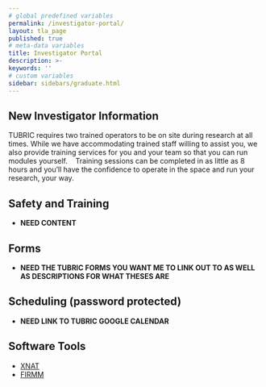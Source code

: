```yaml
---
# global predefined variables
permalink: /investigator-portal/
layout: tla_page
published: true
# meta-data variables
title: Investigator Portal
description: >-
keywords: ''
# custom variables
sidebar: sidebars/graduate.html
---
```

## New Investigator Information
TUBRIC requires two trained operators to be on site during research at all times. While we have accommodating trained staff willing to assist you, we also provide training services for you and your team so that you can run modules yourself. 
 
Training sessions can be completed in as little as 8 hours and you’ll have the confidence to operate in the space and run your research, your way.

## Safety and Training
- **NEED CONTENT**<br>

## Forms
- **NEED THE TUBRIC FORMS YOU WANT ME TO LINK OUT TO AS WELL AS DESCRIPTIONS FOR WHAT THESES ARE**<br>

## Scheduling (password protected)
- **NEED LINK TO TUBRIC GOOGLE CALENDAR**<br>

## Software Tools
- [XNAT](https://www.xnat.org/)<br>
- [FIRMM](https://firmm.io/)<br> 
